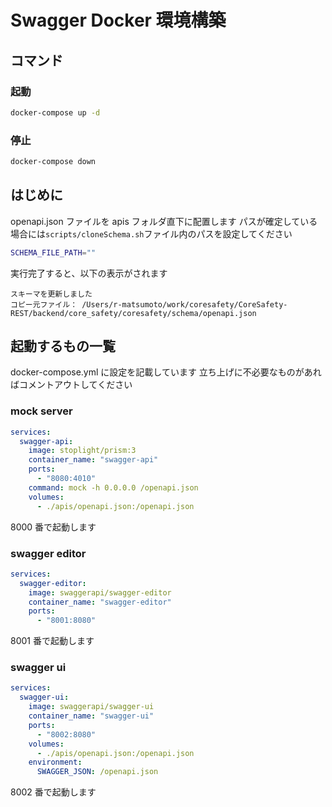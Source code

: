 # Swagger Docker 環境構築

## コマンド

### 起動

```bash
docker-compose up -d
```

### 停止

```bash
docker-compose down
```

## はじめに

openapi.json ファイルを apis フォルダ直下に配置します
パスが確定している場合には`scripts/cloneSchema.sh`ファイル内のパスを設定してください

```bash
SCHEMA_FILE_PATH=""
```

実行完了すると、以下の表示がされます

```shell
スキーマを更新しました
コピー元ファイル： /Users/r-matsumoto/work/coresafety/CoreSafety-REST/backend/core_safety/coresafety/schema/openapi.json
```

## 起動するもの一覧

docker-compose.yml に設定を記載しています
立ち上げに不必要なものがあればコメントアウトしてください

### mock server

```yml
services:
  swagger-api:
    image: stoplight/prism:3
    container_name: "swagger-api"
    ports:
      - "8080:4010"
    command: mock -h 0.0.0.0 /openapi.json
    volumes:
      - ./apis/openapi.json:/openapi.json
```

8000 番で起動します

### swagger editor

```yml
services:
  swagger-editor:
    image: swaggerapi/swagger-editor
    container_name: "swagger-editor"
    ports:
      - "8001:8080"
```

8001 番で起動します

### swagger ui

```yml
services:
  swagger-ui:
    image: swaggerapi/swagger-ui
    container_name: "swagger-ui"
    ports:
      - "8002:8080"
    volumes:
      - ./apis/openapi.json:/openapi.json
    environment:
      SWAGGER_JSON: /openapi.json
```

8002 番で起動します
